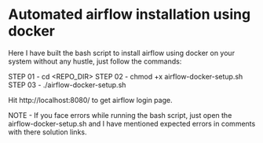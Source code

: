 
<h1> Automated airflow installation using docker </h1>

Here I have built the bash script to install airflow using docker on your system without any hustle, just follow the commands:

STEP 01 - cd <REPO_DIR>
STEP 02 - chmod +x airflow-docker-setup.sh
STEP 03 - ./airflow-docker-setup.sh

Hit http://localhost:8080/ to get airflow login page.

NOTE - If you face errors while running the bash script, just open the airflow-docker-setup.sh and I have mentioned expected errors in comments with there solution links.
